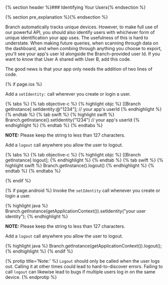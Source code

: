 {% section header %}### Identifying Your Users{% endsection %}


{% section pre_explanation %}{% endsection %}

Branch automatically tracks unique devices. However, to make full use of our powerful API, you should also identify users with whichever form of unique identification your app uses. The usefulness of this is hard to understate. When making future queries, when scanning through data on the dashboard, and when combing through anything you choose to export, you'll see your app's user Id alongside the Branch-provided user Id. If you want to know that User A shared with User B, add this code.

The good news is that your app only needs the addition of two lines of code.

{% if page.ios %}

Add a `setIdentity:` call wherever you create or login a user.

{% tabs %}
{% tab objective-c %}
{% highlight objc %}
[[Branch getInstance] setIdentity:@"1234"]; // your app's userId
{% endhighlight %}
{% endtab %}
{% tab swift %}
{% highlight swift %}
Branch.getInstance().setIdentity("1234") // your app's userId
{% endhighlight %}
{% endtab %}
{% endtabs %}


**NOTE:** Please keep the string to less than 127 characters.

Add a `logout` call anywhere you allow the user to logout. 

{% tabs %}
{% tab objective-c %}
{% highlight objc %}
[[Branch getInstance] logout];
{% endhighlight %}
{% endtab %}
{% tab swift %}
{% highlight swift %}
Branch.getInstance().logout()
{% endhighlight %}
{% endtab %}
{% endtabs %}

{% endif %}
<!--- iOS identify and logout -->

{% if page.android %}
Invoke the `setIdentity` call whenever you create or login a user.

{% highlight java %}
Branch.getInstance(getApplicationContext()).setIdentity("your user identity");
{% endhighlight %}

**NOTE:** Please keep the string to less than 127 characters.

Add a `logout` call anywhere you allow the user to logout. 

{% highlight java %}
Branch.getInstance(getApplicationContext()).logout();
{% endhighlight %}
{% endif %}
<!--- Android identify and logout -->

{% protip title='Note:'  %}
`Logout` should only be called when the user logs out. Calling it at other times could lead to hard-to-discover errors. Failing to call `logout` can likewise lead to bugs if multiple users log in on the same device.
{% endprotip %}

